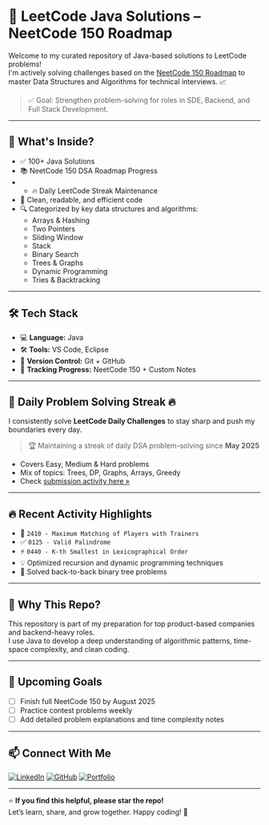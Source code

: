 # 🧠 LeetCode Java Solutions – NeetCode 150 Roadmap

Welcome to my curated repository of Java-based solutions to LeetCode problems!  
I'm actively solving challenges based on the [NeetCode 150 Roadmap](https://neetcode.io/roadmap) to master Data Structures and Algorithms for technical interviews. 📈

> ✅ Goal: Strengthen problem-solving for roles in SDE, Backend, and Full Stack Development.

---

## 📌 What's Inside?

- ✅ 100+ Java Solutions
- 📚 NeetCode 150 DSA Roadmap Progress
- - 🔥 Daily LeetCode Streak Maintenance
- 🧩 Clean, readable, and efficient code
- 🔍 Categorized by key data structures and algorithms:
  - Arrays & Hashing
  - Two Pointers
  - Sliding Window
  - Stack
  - Binary Search
  - Trees & Graphs
  - Dynamic Programming
  - Tries & Backtracking

---

## 🛠 Tech Stack

- 💻 **Language:** Java  
- 🛠 **Tools:** VS Code, Eclipse  
- 🔁 **Version Control:** Git + GitHub  
- 📝 **Tracking Progress:** NeetCode 150 + Custom Notes  

---

## 📅 Daily Problem Solving Streak 🔥

I consistently solve **LeetCode Daily Challenges** to stay sharp and push my boundaries every day.

> 🏆 Maintaining a streak of daily DSA problem-solving since **May 2025**

- Covers Easy, Medium & Hard problems
- Mix of topics: Trees, DP, Graphs, Arrays, Greedy
- Check [submission activity here »](https://leetcode.com/u/durjaysamrat/)

---


## 🔥 Recent Activity Highlights

- 🧠 `2410 - Maximum Matching of Players with Trainers`
- ✅ `0125 - Valid Palindrome`
- ⚡ `0440 - K-th Smallest in Lexicographical Order`
- 💡 Optimized recursion and dynamic programming techniques
- 🧪 Solved back-to-back binary tree problems

---

## 🌱 Why This Repo?

This repository is part of my preparation for top product-based companies and backend-heavy roles.  
I use Java to develop a deep understanding of algorithmic patterns, time-space complexity, and clean coding.

---

## 🚀 Upcoming Goals

- [ ] Finish full NeetCode 150 by August 2025
- [ ] Practice contest problems weekly
- [ ] Add detailed problem explanations and time complexity notes

---

## 📫 Connect With Me

[![LinkedIn](https://img.shields.io/badge/LinkedIn-%230077B5?style=flat&logo=linkedin&logoColor=white)](https://linkedin.com/in/durjaysamrat)
[![GitHub](https://img.shields.io/badge/GitHub-%23121011?style=flat&logo=github&logoColor=white)](https://github.com/durjaysamrat)
[![Portfolio](https://img.shields.io/badge/Portfolio-%23000000?style=flat&logo=firefox&logoColor=white)](https://durjaysamrat.vercel.app)

---

⭐ **If you find this helpful, please star the repo!**  
Let’s learn, share, and grow together. Happy coding! 🚀
